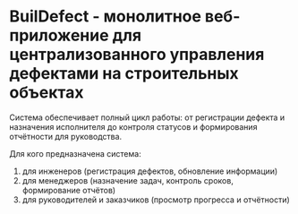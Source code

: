 # BuilDefect - монолитное веб-приложение для централизованного управления дефектами на строительных объектах

Система обеспечивает полный цикл работы: от регистрации дефекта и назначения исполнителя до контроля статусов и формирования отчётности для руководства.

Для кого предназначена система:
1) для инженеров (регистрация дефектов, обновление информации)
2) для менеджеров (назначение задач, контроль сроков, формирование отчётов)
3) для руководителей и заказчиков (просмотр прогресса и отчётности)
